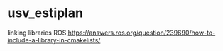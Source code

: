 # usv_estiplan
linking libraries ROS https://answers.ros.org/question/239690/how-to-include-a-library-in-cmakelists/